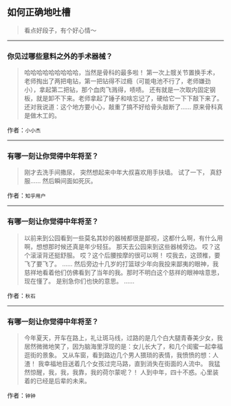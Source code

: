 ## 如何正确地吐槽

> 看点好段子，有个好心情～


 
---

### 你见过哪些意料之外的手术器械？

> 哈哈哈哈哈哈哈哈哈，当然是骨科的最多啦！
> 第一次上髋关节置换手术，老师掏出了两把电钻，第一把钻得不过瘾（可能电池不行了，老师嫌劲小），拿起第二把钻，那个血肉飞溅得，啧啧。
> 还有就是一次取内固定钢板，就是卸不下来。老师拿起了锤子和啥忘记了，硬给它一下下敲下来了。还对我说道：这个地方要小心，敲重了搞不好给骨头敲断了……
> 原来骨科真是做木工的。


作者：`小小杰`

---

### 有哪一刻让你觉得中年将至？

> 刚才去洗手间撒尿，
> 突然想起来中年大叔喜欢用手扶墙。
> 试了一下，
> 真舒服……
> 然后瞬间面如死灰。


作者：`知乎用户`

---

### 有哪一刻让你觉得中年将至？

> 以前来到公园看到一些莫名其妙的器械都很是鄙视，这都什么啊，有什么用啊，想想那时候还真是年少轻狂。
> 那天去公园来到这些器械旁边。
> 哎？这个滚滚背还挺舒服。
> 哎？这个后腰按摩的很可以啊！
> 哎我去，这颈椎，要飞了要飞了。
> ……
> 然后旁边十几岁的打篮球少年向我投来鄙夷的眼神，我慈祥地看着他们仿佛看到了当年的我。那时不明白这个慈祥的眼神啥意思，现在懂了。
> 是别急你们也快的意思。
> ……


作者：`秋石`

---

### 有哪一刻让你觉得中年将至？

> 今年夏天，开车在路上，礼让斑马线，过路的是几个白大腿青春美少女，我居然微微地笑了，因为脑海里浮现的是：女儿长大了，和几个闺蜜一起幸福逛街的景象。
> 又从车窗，看到路边几个男人猥琐的表情，我愤愤的想：人渣！
> 我幸福地目送着几个女孩过完马路，直到消失在街面的人流中。
> 我猛然惊醒，我，我，我靠，我的荷尔蒙呢？！
> 人到中年，四十不惑。心里装着的已经是后辈的未来。


作者：`钟钟`